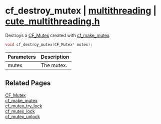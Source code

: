 # cf_destroy_mutex | [multithreading](https://github.com/RandyGaul/cute_framework/blob/master/docs/multithreading_readme.md) | [cute_multithreading.h](https://github.com/RandyGaul/cute_framework/blob/master/include/cute_multithreading.h)

Destroys a [CF_Mutex](https://github.com/RandyGaul/cute_framework/blob/master/docs/multithreading/cf_mutex.md) created with [cf_make_mutex](https://github.com/RandyGaul/cute_framework/blob/master/docs/multithreading/cf_make_mutex.md).

```cpp
void cf_destroy_mutex(CF_Mutex* mutex);
```

Parameters | Description
--- | ---
mutex | The mutex.

## Related Pages

[CF_Mutex](https://github.com/RandyGaul/cute_framework/blob/master/docs/multithreading/cf_mutex.md)  
[cf_make_mutex](https://github.com/RandyGaul/cute_framework/blob/master/docs/multithreading/cf_make_mutex.md)  
[cf_mutex_try_lock](https://github.com/RandyGaul/cute_framework/blob/master/docs/multithreading/cf_mutex_try_lock.md)  
[cf_mutex_lock](https://github.com/RandyGaul/cute_framework/blob/master/docs/multithreading/cf_mutex_lock.md)  
[cf_mutex_unlock](https://github.com/RandyGaul/cute_framework/blob/master/docs/multithreading/cf_mutex_unlock.md)  
